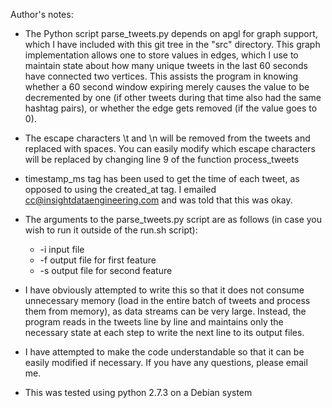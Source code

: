 Author's notes:

- The Python script parse_tweets.py depends on apgl for graph support, which I have included with this git tree in the "src" directory. This graph implementation allows one to store values in edges, which I use to maintain state about how many unique tweets in the last 60 seconds have connected two vertices. This assists the program in knowing whether a 60 second window expiring merely causes the value to be decremented by one (if other tweets during that time also had the same hashtag pairs), or whether the edge gets removed (if the value goes to 0).

- The escape characters \t and \n will be removed from the tweets and replaced with spaces. You can easily modify which escape characters will be replaced by changing line 9 of the function process_tweets

- timestamp_ms tag has been used to get the time of each tweet, as opposed to using the created_at tag. I emailed cc@insightdataengineering.com and was told that this was okay.

- The arguments to the parse_tweets.py script are as follows (in case you wish to run it outside of the run.sh script):
    * -i input file
    * -f output file for first feature
    * -s output file for second feature

- I have obviously attempted to write this so that it does not consume unnecessary memory (load in the entire batch of tweets and process them from memory), as data streams can be very large. Instead, the program reads in the tweets line by line and maintains only the necessary state at each step to write the next line to its output files.

- I have attempted to make the code understandable so that it can be easily modified if necessary. If you have any questions, please email me.

- This was tested using python 2.7.3 on a Debian system
